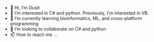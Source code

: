- 👋 Hi, I’m Dusit
- 👀 I’m interested in C# and python. Previously, I'm interested in VB.
- 🌱 I’m currently learning bioinformatics, ML, and cross-platform programming
- 💞️ I’m looking to collaborate on C# and python
- 📫 How to reach me ...

<!---
ldusit/ldusit is a ✨ special ✨ repository because its `README.md` (this file) appears on your GitHub profile.
You can click the Preview link to take a look at your changes.
--->
